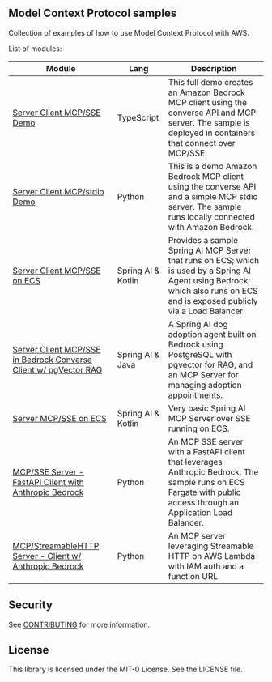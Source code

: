 ## Model Context Protocol samples

Collection of examples of how to use Model Context Protocol with AWS.

List of modules:

| Module                                                                                                        | Lang               | Description                                                                                                                                                                    |
|---------------------------------------------------------------------------------------------------------------|--------------------|--------------------------------------------------------------------------------------------------------------------------------------------------------------------------------|
| [Server Client MCP/SSE Demo](./modules/converse-client-server-sse-demo-docker/)                               | TypeScript         | This full demo creates an Amazon Bedrock MCP client using the converse API and MCP server. The sample is deployed in containers that connect over MCP/SSE.                     |
| [Server Client MCP/stdio Demo](./modules/converse-client-server-stdio-demo-local/)                            | Python             | This is a demo Amazon Bedrock MCP client using the converse API and a simple MCP stdio server. The sample runs locally connected with Amazon Bedrock.                          |
| [Server Client MCP/SSE on ECS](./modules/spring-ai-agent-ecs/)                                                | Spring AI & Kotlin | Provides a sample Spring AI MCP Server that runs on ECS; which is used by a Spring AI Agent using Bedrock; which also runs on ECS and is exposed publicly via a Load Balancer. |
| [Server Client MCP/SSE in Bedrock Converse Client w/ pgVector RAG](./modules/spring-ai-java-bedrock-mcp-rag/) | Spring AI & Java   | A Spring AI dog adoption agent built on Bedrock using PostgreSQL with pgvector for RAG, and an MCP Server for managing adoption appointments.                                  |
| [Server MCP/SSE on ECS](./modules/spring-ai-mcp-server-ecs/)                                                  | Spring AI & Kotlin | Very basic Spring AI MCP Server over SSE running on ECS.                                                                                                                       |
| [MCP/SSE Server - FastAPI Client with Anthropic Bedrock](./modules/anthropic-bedrock-python-ecs-mcp/)         | Python             | An MCP SSE server with a FastAPI client that leverages Anthropic Bedrock. The sample runs on ECS Fargate with public access through an Application Load Balancer. |
| [MCP/StreamableHTTP Server - Client w/ Anthropic Bedrock](./modules/lambda-streamable-http-mcp/)              | Python             | An MCP server leveraging Streamable HTTP on AWS Lambda with IAM auth and a function URL                 |

## Security

See [CONTRIBUTING](CONTRIBUTING.md#security-issue-notifications) for more information.

## License

This library is licensed under the MIT-0 License. See the LICENSE file.
